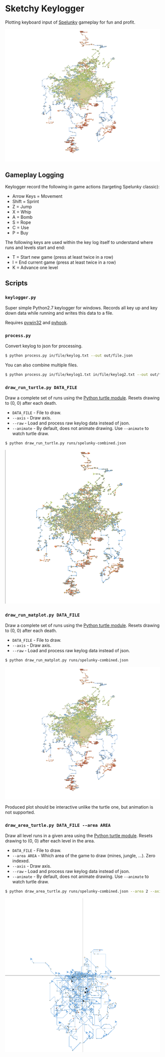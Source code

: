 # Sketchy Keylogger

Plotting keyboard input of [Spelunky][] gameplay for fun and profit.

<div align="center" >
    <img src="https://raw.githubusercontent.com/mattbierner/sketchy-keylogger/master/documentation/matplot-run.png" alt="turtle" />
</div>


## Gameplay Logging
Keylogger record the following in game actions (targeting Spelunky classic):

* Arrow Keys = Movement
* Shift = Sprint
* Z = Jump
* X = Whip
* A = Bomb
* S = Rope
* C = Use
* P = Buy

The following keys are used within the key log itself to understand where runs and levels start and end:

* T = Start new game (press at least twice in a row)
* I = End current game (press at least twice in a row)
* K = Advance one level


## Scripts

### `keylogger.py`
Super simple Python2.7 keylogger for windows. Records all key up and key down data while running and writes this data to a file.

Requires [pywin32](http://sourceforge.net/projects/pywin32/) and [pyhook](http://sourceforge.net/projects/pyhook/).


### `process.py`
Convert keylog to json for processing.

```sh
$ python process.py in/file/keylog.txt --out out/file.json
```

You can also combine multiple files.

```sh
$ python process.py in/file/keylog1.txt in/file/keylog2.txt --out out/file.json
```

### `draw_run_turtle.py DATA_FILE`
Draw a complete set of runs using the [Python turtle module][turtle]. Resets drawing to (0, 0) after each death.

* `DATA_FILE` - File to draw.
* `--axis` - Draw axis.
* `--raw` - Load and process raw keylog data instead of json. 
* `--animate` - By default, does not animate drawing. Use `--animate` to watch turtle draw.

```sh
$ python draw_run_turtle.py runs/spelunky-combined.json
```

<div align="center" >
    <img src="https://raw.githubusercontent.com/mattbierner/sketchy-keylogger/master/documentation/turtle-run.png" alt="turtle" />
</div>


### `draw_run_matplot.py DATA_FILE`
Draw a complete set of runs using the [Python turtle module][turtle]. Resets drawing to (0, 0) after each death.

* `DATA_FILE` - File to draw.
* `--axis` - Draw axis.
* `--raw` - Load and process raw keylog data instead of json. 

```sh
$ python draw_run_matplot.py runs/spelunky-combined.json
```

<div align="center" >
    <img src="https://raw.githubusercontent.com/mattbierner/sketchy-keylogger/master/documentation/matplot-run.png" alt="turtle" />
</div>

Produced plot should be interactive unlike the turtle one, but animation is not supported.

### `draw_area_turtle.py DATA_FILE --area AREA`
Draw all level runs in a given area using the [Python turtle module][turtle]. Resets drawing to (0, 0) after each level in the area.

* `DATA_FILE` - File to draw.
* `--area AREA` - Which area of the game to draw (mines, jungle, ...). Zero indexed.
* `--axis` - Draw axis.
* `--raw` - Load and process raw keylog data instead of json. 
* `--animate` - By default, does not animate drawing. Use `--animate` to watch turtle draw.


```sh
$ python draw_area_turtle.py runs/spelunky-combined.json --area 2 --axis
```

<div align="center" >
    <img src="https://raw.githubusercontent.com/mattbierner/sketchy-keylogger/master/documentation/turtle-area2.png" alt="turtle" />
</div>



[turtle]: https://docs.python.org/2/library/turtle.html
[spelunky]: http://www.spelunkyworld.com